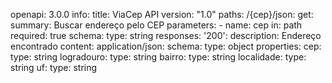 openapi: 3.0.0
info:
  title: ViaCep API
  version: "1.0"
paths:
  /{cep}/json:
    get:
      summary: Buscar endereço pelo CEP
      parameters:
        - name: cep
          in: path
          required: true
          schema:
            type: string
      responses:
        '200':
          description: Endereço encontrado
          content:
            application/json:
              schema:
                type: object
                properties:
                  cep:
                    type: string
                  logradouro:
                    type: string
                  bairro:
                    type: string
                  localidade:
                    type: string
                  uf:
                    type: string
